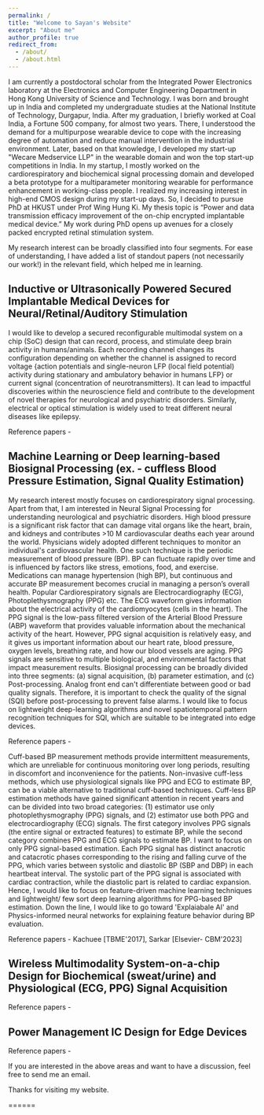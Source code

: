 ```yaml
---
permalink: /
title: "Welcome to Sayan's Website"
excerpt: "About me"
author_profile: true
redirect_from: 
  - /about/
  - /about.html
---
```

I am currently a postdoctoral scholar from the Integrated Power Electronics laboratory at the Electronics and Computer Engineering Department in Hong Kong University of Science and Technology. I was born and brought up in India and completed my undergraduate studies at the National Institute of Technology, Durgapur, India. After my graduation, I briefly worked at Coal India, a Fortune 500 company, for almost two years. There, I understood the demand for a multipurpose wearable device to cope with the increasing degree of automation and reduce manual intervention in the industrial environment. Later, based on that knowledge, I developed my start-up "Wecare Medservice LLP" in the wearable domain and won the top start-up competitions in India. In my startup, I mostly worked on the cardiorespiratory and biochemical signal processing domain and developed a beta prototype for a multiparameter monitoring wearable for performance enhancement in working-class people. I realized my increasing interest in high-end CMOS design during my start-up days. So, I decided to pursue PhD at HKUST under Prof Wing Hung Ki. My thesis topic is “Power and data transmission efficacy improvement of the on-chip encrypted implantable medical device.”  My work during PhD opens up avenues for a closely packed encrypted retinal stimulation system. 

My research interest can be broadly classified into four segments. For ease of understanding, I have added a list of standout papers (not necessarily our work!) in the relevant field, which helped me in learning.

## Inductive or Ultrasonically Powered Secured Implantable Medical Devices for Neural/Retinal/Auditory Stimulation 
I would like to develop a secured reconfigurable multimodal system on a chip (SoC) design that can record, process, and stimulate deep brain activity in humans/animals. Each recording channel changes its configuration depending on whether the channel is assigned to record voltage {action potentials and single-neuron LFP (local field potential) activity during stationary and ambulatory behavior in humans LFP} or current signal (concentration of neurotransmitters). It can lead to impactful discoveries within the neuroscience field and contribute to the development of novel therapies for neurological and psychiatric disorders. Similarly, electrical or optical stimulation is widely used to treat different neural diseases like epilepsy. 

Reference papers - 

## Machine Learning or Deep learning-based Biosignal Processing (ex. - cuffless Blood Pressure Estimation, Signal Quality Estimation)
My research interest mostly focuses on cardiorespiratory signal processing. Apart from that, I am interested in Neural Signal Processing for understanding neurological and psychiatric disorders. High blood pressure is a significant risk factor that can damage vital organs like the heart, brain, and kidneys and contributes >10 M cardiovascular deaths each year around the world. Physicians widely adopted different techniques to monitor an individual's cardiovascular health. One such technique is the periodic measurement of blood pressure (BP). BP can fluctuate rapidly over time and is influenced by factors like stress, emotions, food, and exercise. Medications can manage hypertension (high BP), but continuous and accurate BP measurement becomes crucial in managing a person’s overall health. Popular Cardiorespiratory signals are Electrocardiography (ECG), Photoplethysmography (PPG) etc. The ECG waveform gives information about the electrical activity of the cardiomyocytes (cells in the heart). The PPG signal is the low-pass filtered version of the Arterial Blood Pressure (ABP) waveform that provides valuable information about the mechanical activity of the heart. However, PPG signal acquisition is relatively easy, and it gives us important information about our heart rate, blood pressure, oxygen levels, breathing rate, and how our blood vessels are aging. PPG signals are sensitive to multiple biological, and environmental factors that impact measurement results. Biosignal processing can be broadly divided into three segments: (a) signal acquisition, (b) parameter estimation, and (c) Post-processing. Analog front end can't differentiate between good or bad quality signals. Therefore, it is important to check the quality of the signal (SQI) before post-processing to prevent false alarms. I would like to focus on lightweight deep-learning algorithms and novel spatiotemporal pattern recognition techniques for SQI, which are suitable to be integrated into edge devices. 

Reference papers - 

Cuff-based BP measurement methods provide intermittent measurements, which are unreliable for continuous monitoring over long periods, resulting in discomfort and inconvenience for the patients. Non-invasive cuff-less methods, which use physiological signals like PPG and ECG to estimate BP, can be a viable alternative to traditional cuff-based techniques. Cuff-less BP estimation methods have gained significant attention in recent years and can be divided into two broad categories: (1) estimator use only photoplethysmography (PPG) signals, and (2) estimator use both PPG and electrocardiography (ECG) signals. The first category involves PPG signals (the entire signal or extracted features) to estimate BP, while the second category combines PPG and ECG signals to estimate BP. I want to focus on only PPG signal-based estimation. Each PPG signal has distinct anacrotic and catacrotic phases corresponding to the rising and falling curve of the PPG, which varies between systolic and diastolic BP (SBP and DBP) in each heartbeat interval. The systolic part of the PPG signal is associated with cardiac contraction, while the diastolic part is related to cardiac expansion. Hence, I would like to focus on feature-driven machine learning techniques and lightweight/ few sort deep learning algorithms for PPG-based BP estimation. Down the line, I would like to go toward 'Explaiabale AI' and  Physics-informed neural networks for explaining feature behavior during BP evaluation. 

Reference papers - Kachuee [TBME'2017], Sarkar [Elsevier- CBM'2023]

## Wireless Multimodality System-on-a-chip Design for Biochemical (sweat/urine) and Physiological (ECG, PPG) Signal Acquisition

Reference papers -

## Power Management IC Design for Edge Devices 

Reference papers - 

If you are interested in the above areas and want to have a discussion, feel free to send me an email. 

Thanks for visiting my website.

======
